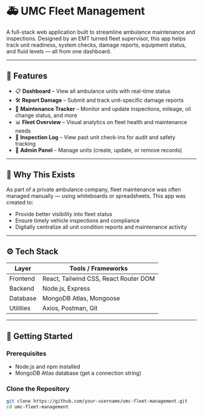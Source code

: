 # 🚑 UMC Fleet Management

A full-stack web application built to streamline ambulance maintenance and inspections. Designed by an EMT turned fleet supervisor, this app helps track unit readiness, system checks, damage reports, equipment status, and fluid levels — all from one dashboard.

---

## 🔧 Features

- 📋 **Dashboard** – View all ambulance units with real-time status
- 🛠 **Report Damage** – Submit and track unit-specific damage reports
- 🧯 **Maintenance Tracker** – Monitor and update inspections, mileage, oil change status, and more
- 📊 **Fleet Overview** – Visual analytics on fleet health and maintenance needs
- 📁 **Inspection Log** – View past unit check-ins for audit and safety tracking
- 🔐 **Admin Panel** – Manage units (create, update, or remove records)

---

## 🧠 Why This Exists

As part of a private ambulance company, fleet maintenance was often managed manually — using whiteboards or spreadsheets. This app was created to:

- Provide better visibility into fleet status  
- Ensure timely vehicle inspections and compliance  
- Digitally centralize all unit condition reports and maintenance activity  

---

## ⚙️ Tech Stack

| Layer       | Tools / Frameworks                    |
|-------------|----------------------------------------|
| Frontend    | React, Tailwind CSS, React Router DOM |
| Backend     | Node.js, Express                      |
| Database    | MongoDB Atlas, Mongoose               |
| Utilities   | Axios, Postman, Git                   |

---

## 🚀 Getting Started

### Prerequisites

- Node.js and npm installed
- MongoDB Atlas database (get a connection string)

### Clone the Repository

```bash
git clone https://github.com/your-username/umc-fleet-management.git
cd umc-fleet-management

